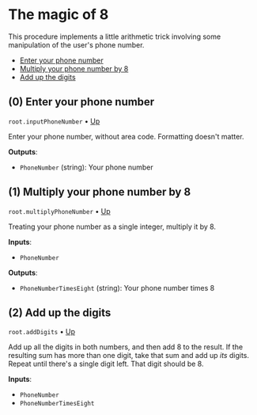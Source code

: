# The magic of 8

This procedure implements a little arithmetic trick involving some manipulation of the
user's phone number.

- [Enter your phone number](#0-enter-your-phone-number)
- [Multiply your phone number by 8](#1-multiply-your-phone-number-by-8)
- [Add up the digits](#2-add-up-the-digits)

## (0) Enter your phone number

`root.inputPhoneNumber`
•
[Up](#the-magic-of-8)

Enter your phone number, without area code. Formatting doesn't matter.

**Outputs**:

  - `PhoneNumber` (string): Your phone number

## (1) Multiply your phone number by 8

`root.multiplyPhoneNumber`
•
[Up](#the-magic-of-8)

Treating your phone number as a single integer, multiply it by 8.

**Inputs**:

  - `PhoneNumber`

**Outputs**:

  - `PhoneNumberTimesEight` (string): Your phone number times 8

## (2) Add up the digits

`root.addDigits`
•
[Up](#the-magic-of-8)

Add up all the digits in both numbers, and then add 8 to the result. If the resulting sum
has more than one digit, take that sum and add up _its_ digits. Repeat until there's a single
digit left. That digit should be 8.

**Inputs**:

  - `PhoneNumber`
  - `PhoneNumberTimesEight`
